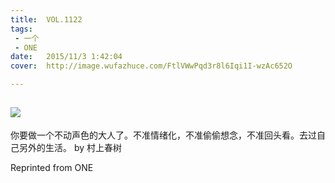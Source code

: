 ```yaml
---
title:	VOL.1122
tags:
 - 一个
 - ONE
date:	2015/11/3 1:42:04
cover:	http://image.wufazhuce.com/FtlVWwPqd3r8l6Iqi1I-wzAc652O

---
```

![](http://image.wufazhuce.com/FtlVWwPqd3r8l6Iqi1I-wzAc652O)
---

你要做一个不动声色的大人了。不准情绪化，不准偷偷想念，不准回头看。去过自己另外的生活。 by 村上春树
 
Reprinted from ONE
